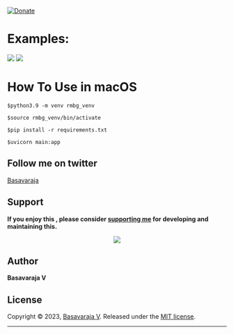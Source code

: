 [![Donate](https://img.shields.io/badge/Donate-PayPal-blue.svg)](https://www.paypal.me/rajdivya)

# Examples:
<img src="https://github.com/royaldevops/removebackground/blob/main/assets/0.png"/>

<img src="https://github.com/royaldevops/removebgapi/blob/main/4.png"/>

# How To Use in macOS 
```
$python3.9 -m venv rmbg_venv
```
```
$source rmbg_venv/bin/activate
```
```
$pip install -r requirements.txt
```
```
$uvicorn main:app
```

## Follow me on twitter
[Basavaraja](https://twitter.com/BasavarajaV2)

## Support

**If you enjoy this , please consider [supporting me](https://www.paypal.me/rajdivya/1500) for developing and maintaining this.**

<p align="center">
  <a href="https://www.paypal.me/rajdivya">
    <img src="https://www.paypalobjects.com/en_US/i/btn/btn_donate_LG.gif" />
  </a>
</p>

## Author

**Basavaraja V**
## License

Copyright © 2023, [Basavaraja V](https://github.com/royaldevops).
Released under the [MIT license](https://github.com/royaldevops/months-list/blob/master/LICENSE).
***
